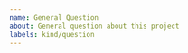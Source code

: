 ```yaml
---
name: General Question
about: General question about this project
labels: kind/question
---
```


<!--
If the matter is security related, please disclose it privately via oss@defichain.com
-->
